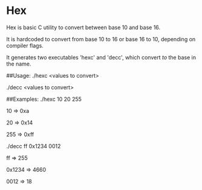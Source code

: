 # Hex
Hex is basic C utility to convert between base 10 and base 16.

It is hardcoded to convert from base 10 to 16 or base 16 to 10, depending on compiler flags.

It generates two executables 'hexc' and 'decc', which convert *to* the base in the name.

##Usage:
./hexc \<values to convert\>

./decc \<values to convert\>

##Examples:
./hexc 10 20 255


10  =>  0xa

20  => 0x14

255 => 0xff

./decc ff 0x1234 0012

ff     =>     255

0x1234 =>    4660

0012   =>      18

